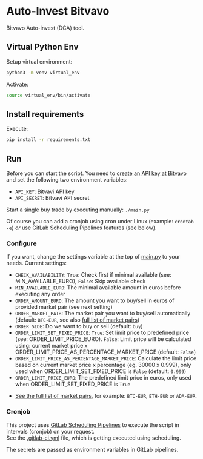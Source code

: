 # Auto-Invest Bitvavo

Bitvavo Auto-invest (DCA) tool.

## Virtual Python Env

Setup virtual environment:

```sh
python3 -m venv virtual_env
```

Activate:

```sh
source virtual_env/bin/activate
```

## Install requirements

Execute:

```sh
pip install -r requirements.txt
```

## Run

Before you can start the script. You need to [create an API key at Bitvavo](https://account.bitvavo.com/user/api) and set the following two environment variables:

- `API_KEY`: Bitvavi API key
- `API_SECRET`: Bitvavi API secret

Start a single buy trade by executing manually: `./main.py`

Of course you can add a cronjob using cron under Linux (example: `crontab -e`) *or* use GitLab Scheduling Pipelines features (see below).

### Configure

If you want, change the settings variable at the top of [main.py](main.py) to your needs. Current settings:

- `CHECK_AVAILABILITY`: `True`: Check first if minimal available (see: MIN_AVAILABLE_EURO), `False`: Skip available check
- `MIN_AVAILABLE_EURO`: The minimal available amount in euros before executing any order
- `ORDER_AMOUNT_EURO`: The amount you want to buy/sell in euros of provided market pair (see next setting)
- `ORDER_MARKET_PAIR`: The market pair you want to buy/sell automatically (default: `BTC-EUR`, see also [full list of market pairs](https://api.bitvavo.com/v2/markets))
- `ORDER_SIDE`: Do we want to buy or sell (default: `buy`)
- `ORDER_LIMIT_SET_FIXED_PRICE`: `True`: Set limit price to predefined price (see: ORDER_LIMIT_PRICE_EURO). `False`: Limit price will be calculated using: current market price x ORDER_LIMIT_PRICE_AS_PERCENTAGE_MARKET_PRICE (default: `False`)
- `ORDER_LIMIT_PRICE_AS_PERCENTAGE_MARKET_PRICE`: Calculate the limit price based on current market price x percentage (eg. 30000 x 0.999), only used when ORDER_LIMIT_SET_FIXED_PRICE is `False` (default: `0.999`)
- `ORDER_LIMIT_PRICE_EURO`: The predefined limit price in euros, only used when ORDER_LIMIT_SET_FIXED_PRICE is `True`

* [See the full list of market pairs](https://api.bitvavo.com/v2/markets), for example: `BTC-EUR`, `ETH-EUR` or `ADA-EUR`.

### Cronjob

This project uses [GitLab Scheduling Pipelines](https://docs.gitlab.com/ee/ci/pipelines/schedules.html) to execute the script in intervals (cronjob) on your request.  
See the [.gitlab-ci.yml](.gitlab-ci.yml) file, which is getting executed using scheduling.

The secrets are passed as environment variables in GitLab pipelines.
